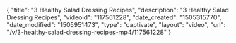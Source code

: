 {
    "title": "3 Healthy Salad Dressing Recipes",
    "description": "3 Healthy Salad Dressing Recipes",
    "videoid": "117561228",
    "date_created": "1505315770",
    "date_modified": "1505951473",
    "type": "captivate",
    "layout": "video",
    "url": "\/v\/3-healthy-salad-dressing-recipes-mp4\/117561228"
}
